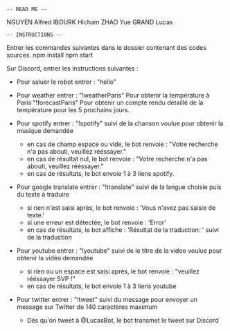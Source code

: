 	-- READ ME --

NGUYEN Alfred
IBOURK Hicham
ZHAO Yue
GRAND Lucas


	-- INSTRUCTIONS --

Entrer les commandes suivantes dans le dossier contenant des codes sources.
npm install 
npm start


Sur Discord, entrer les instructions suivantes :


- Pour saluer le robot entrer : "hello"


- Pour weather entrer :
"!weatherParis" Pour obtenir la température à Paris
"!forecastParis" Pour obtenir un compte rendu détaillé de la température pour les 5 prochains jours.


- Pour spotify entrer :
"!spotify" suivi de la chanson voulue pour obtenir la musique demandée
	- en cas de champ espace ou vide, le bot renvoie : "Votre recherche n'a pas abouti, veuillez rééssayer."
	- en cas de résultat nul, le bot renvoie : "Votre recherche n'a pas abouti, veuillez rééssayer."
	- en cas de résultats, le bot envoie 1 à 3 liens spotify.


- Pour google translate entrer :
"!translate" suivi de la langue choisie puis du texte à traduire
	- si rien n'est saisi après, le bot renvoie : 'Vous n'avez pas saisie de texte.'
	- si une erreur est détectée, le bot renvoie : 'Error'
	- en cas de résultats, le bot affiche : 'Résultat de la traduction: ' suivi de la traduction

- Pour youtube entrer :
"!youtube" suivi de le titre de la video voulue pour obtenir la vidéo demandée
	- si rien ou un espace est saisi après, le bot renvoie : "veuillez rééssayer SVP !"
	- en cas de résultats, le bot envoie 1 à 3 liens youtube

- Pour twitter entrer :
"!tweet" suivi du message pour envoyer un message sur Twitter de 140 caractères maximum
	- Dès qu'on tweet à @LucasBot, le bot transmet le tweet sur Discord



